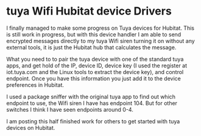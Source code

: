 # tuya Wifi Hubitat device Drivers

I finally managed to make some progress on Tuya devices for Hubitat. This is still work in progress,
but with this device handler I am able to send encrypted messages directly to my tuya Wifi siren turning
it on without any external tools, it is just the Hubitat hub that calculates the message.

What you need to to pair the tuya device with one of the standard tuya apps, and get hold of the IP,
device ID, device key (I used the register at iot.tuya.com and the Linux tools to extract the device key),
and control endpoint. Once you have this information you just add it to the device preferences in Hubitat.

I used a package sniffer with the original tuya app to find out which endpoint to use, the Wifi siren I have
has endpoint 104. But for other switches I think I have seen endpoints around 0-4.

I am posting this half finished work for others to get started with tuya devices on Hubitat.
